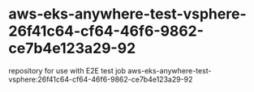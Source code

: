 # aws-eks-anywhere-test-vsphere-26f41c64-cf64-46f6-9862-ce7b4e123a29-92
repository for use with E2E test job aws-eks-anywhere-test-vsphere:26f41c64-cf64-46f6-9862-ce7b4e123a29-92
